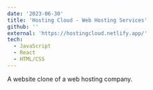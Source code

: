 ```yaml
---
date: '2023-06-30'
title: 'Hosting Cloud - Web Hosting Services'
github: ''
external: 'https://hostingcloud.netlify.app/'
tech:
  - JavaScript
  - React
  - HTML/CSS
---
```


A website clone of a web hosting company.
